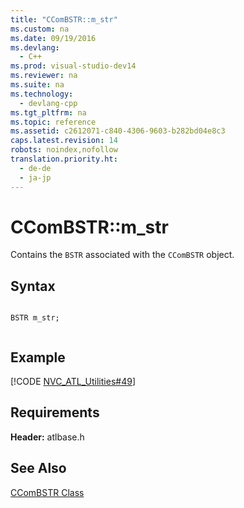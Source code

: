 ```yaml
---
title: "CComBSTR::m_str"
ms.custom: na
ms.date: 09/19/2016
ms.devlang: 
  - C++
ms.prod: visual-studio-dev14
ms.reviewer: na
ms.suite: na
ms.technology: 
  - devlang-cpp
ms.tgt_pltfrm: na
ms.topic: reference
ms.assetid: c2612071-c840-4306-9603-b282bd04e8c3
caps.latest.revision: 14
robots: noindex,nofollow
translation.priority.ht: 
  - de-de
  - ja-jp
---
```

# CComBSTR::m_str
Contains the `BSTR` associated with the `CComBSTR` object.  
  
## Syntax  
  
```  
  
BSTR m_str;  
  
```  
  
## Example  
 [!CODE [NVC_ATL_Utilities#49](../CodeSnippet/VS_Snippets_Cpp/NVC_ATL_Utilities#49)]  
  
## Requirements  
 **Header:** atlbase.h  
  
## See Also  
 [CComBSTR Class](../vs140/CComBSTR-Class.md)